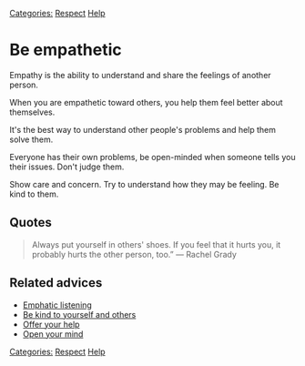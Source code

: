 [Categories:](../Categories/index.md) [Respect](../Categories/Respect.md) [Help](../Categories/Help.md)
# Be empathetic

Empathy is the ability to understand and share the feelings of another person.

When you are empathetic toward others, you help them feel better about themselves.

It's the best way to understand other people's problems and help them solve them.

Everyone has their own problems, be open-minded when someone tells you their issues. Don't judge them.

Show care and concern. Try to understand how they may be feeling. Be kind to them.

## Quotes

> Always put yourself in others' shoes. If you feel that it hurts you, it probably hurts the other person, too.”
> ― Rachel Grady

## Related advices

- [Emphatic listening](../Emphathic%20listening/index.md)
- [Be kind to yourself and others](../Be%20kind%20to%20yourself%20and%20others/index.md)
- [Offer your help](../Offer%20your%20help/index.md)  
- [Open your mind](../Open%20your%20mind/index.md)

[Categories:](../Categories/index.md) [Respect](../Categories/Respect.md) [Help](../Categories/Help.md)